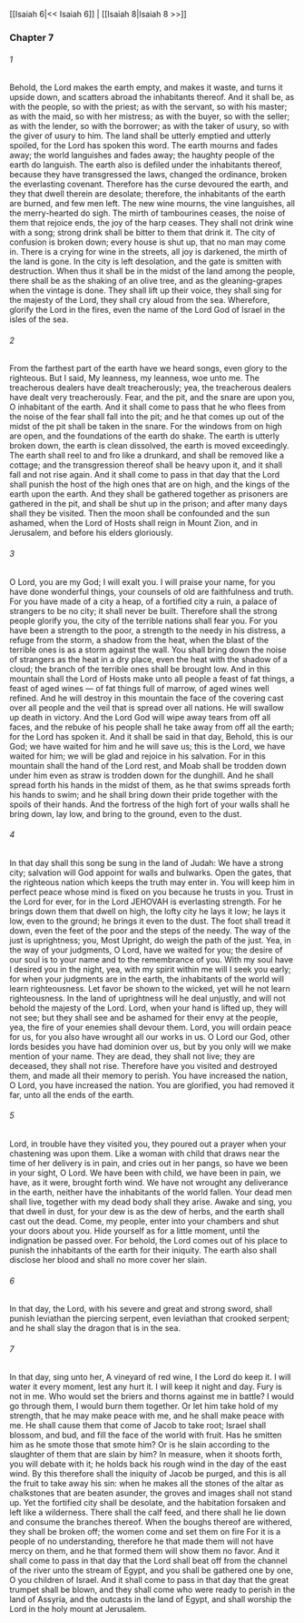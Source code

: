[[Isaiah 6|<< Isaiah 6]]  |  [[Isaiah 8|Isaiah 8 >>]]

### Chapter 7
###### 1
Behold, the Lord makes the earth empty, and makes it waste, and turns it upside down, and scatters abroad the inhabitants thereof. And it shall be, as with the people, so with the priest; as with the servant, so with his master; as with the maid, so with her mistress; as with the buyer, so with the seller; as with the lender, so with the borrower; as with the taker of usury, so with the giver of usury to him. The land shall be utterly emptied and utterly spoiled, for the Lord has spoken this word. The earth mourns and fades away; the world languishes and fades away; the haughty people of the earth do languish. The earth also is defiled under the inhabitants thereof, because they have transgressed the laws, changed the ordinance, broken the everlasting covenant. Therefore has the curse devoured the earth, and they that dwell therein are desolate; therefore, the inhabitants of the earth are burned, and few men left. The new wine mourns, the vine languishes, all the merry-hearted do sigh. The mirth of tambourines ceases, the noise of them that rejoice ends, the joy of the harp ceases. They shall not drink wine with a song; strong drink shall be bitter to them that drink it. The city of confusion is broken down; every house is shut up, that no man may come in. There is a crying for wine in the streets, all joy is darkened, the mirth of the land is gone. In the city is left desolation, and the gate is smitten with destruction. When thus it shall be in the midst of the land among the people, there shall be as the shaking of an olive tree, and as the gleaning-grapes when the vintage is done. They shall lift up their voice, they shall sing for the majesty of the Lord, they shall cry aloud from the sea. Wherefore, glorify the Lord in the fires, even the name of the Lord God of Israel in the isles of the sea.

###### 2
From the farthest part of the earth have we heard songs, even glory to the righteous. But I said, My leanness, my leanness, woe unto me. The treacherous dealers have dealt treacherously; yea, the treacherous dealers have dealt very treacherously. Fear, and the pit, and the snare are upon you, O inhabitant of the earth. And it shall come to pass that he who flees from the noise of the fear shall fall into the pit; and he that comes up out of the midst of the pit shall be taken in the snare. For the windows from on high are open, and the foundations of the earth do shake. The earth is utterly broken down, the earth is clean dissolved, the earth is moved exceedingly. The earth shall reel to and fro like a drunkard, and shall be removed like a cottage; and the transgression thereof shall be heavy upon it, and it shall fall and not rise again. And it shall come to pass in that day that the Lord shall punish the host of the high ones that are on high, and the kings of the earth upon the earth. And they shall be gathered together as prisoners are gathered in the pit, and shall be shut up in the prison; and after many days shall they be visited. Then the moon shall be confounded and the sun ashamed, when the Lord of Hosts shall reign in Mount Zion, and in Jerusalem, and before his elders gloriously.

###### 3
O Lord, you are my God; I will exalt you. I will praise your name, for you have done wonderful things, your counsels of old are faithfulness and truth. For you have made of a city a heap, of a fortified city a ruin, a palace of strangers to be no city; it shall never be built. Therefore shall the strong people glorify you, the city of the terrible nations shall fear you. For you have been a strength to the poor, a strength to the needy in his distress, a refuge from the storm, a shadow from the heat, when the blast of the terrible ones is as a storm against the wall. You shall bring down the noise of strangers as the heat in a dry place, even the heat with the shadow of a cloud; the branch of the terrible ones shall be brought low. And in this mountain shall the Lord of Hosts make unto all people a feast of fat things, a feast of aged wines — of fat things full of marrow, of aged wines well refined. And he will destroy in this mountain the face of the covering cast over all people and the veil that is spread over all nations. He will swallow up death in victory. And the Lord God will wipe away tears from off all faces, and the rebuke of his people shall he take away from off all the earth; for the Lord has spoken it. And it shall be said in that day, Behold, this is our God; we have waited for him and he will save us; this is the Lord, we have waited for him; we will be glad and rejoice in his salvation. For in this mountain shall the hand of the Lord rest, and Moab shall be trodden down under him even as straw is trodden down for the dunghill. And he shall spread forth his hands in the midst of them, as he that swims spreads forth his hands to swim; and he shall bring down their pride together with the spoils of their hands. And the fortress of the high fort of your walls shall he bring down, lay low, and bring to the ground, even to the dust.

###### 4
In that day shall this song be sung in the land of Judah: We have a strong city; salvation will God appoint for walls and bulwarks. Open the gates, that the righteous nation which keeps the truth may enter in. You will keep him in perfect peace whose mind is fixed on you because he trusts in you. Trust in the Lord for ever, for in the Lord JEHOVAH is everlasting strength. For he brings down them that dwell on high, the lofty city he lays it low; he lays it low, even to the ground; he brings it even to the dust. The foot shall tread it down, even the feet of the poor and the steps of the needy. The way of the just is uprightness; you, Most Upright, do weigh the path of the just. Yea, in the way of your judgments, O Lord, have we waited for you; the desire of our soul is to your name and to the remembrance of you. With my soul have I desired you in the night, yea, with my spirit within me will I seek you early; for when your judgments are in the earth, the inhabitants of the world will learn righteousness. Let favor be shown to the wicked, yet will he not learn righteousness. In the land of uprightness will he deal unjustly, and will not behold the majesty of the Lord. Lord, when your hand is lifted up, they will not see; but they shall see and be ashamed for their envy at the people, yea, the fire of your enemies shall devour them. Lord, you will ordain peace for us, for you also have wrought all our works in us. O Lord our God, other lords besides you have had dominion over us, but by you only will we make mention of your name. They are dead, they shall not live; they are deceased, they shall not rise. Therefore have you visited and destroyed them, and made all their memory to perish. You have increased the nation, O Lord, you have increased the nation. You are glorified, you had removed it far, unto all the ends of the earth.

###### 5
Lord, in trouble have they visited you, they poured out a prayer when your chastening was upon them. Like a woman with child that draws near the time of her delivery is in pain, and cries out in her pangs, so have we been in your sight, O Lord. We have been with child, we have been in pain, we have, as it were, brought forth wind. We have not wrought any deliverance in the earth, neither have the inhabitants of the world fallen. Your dead men shall live, together with my dead body shall they arise. Awake and sing, you that dwell in dust, for your dew is as the dew of herbs, and the earth shall cast out the dead. Come, my people, enter into your chambers and shut your doors about you. Hide yourself as for a little moment, until the indignation be passed over. For behold, the Lord comes out of his place to punish the inhabitants of the earth for their iniquity. The earth also shall disclose her blood and shall no more cover her slain.

###### 6
In that day, the Lord, with his severe and great and strong sword, shall punish leviathan the piercing serpent, even leviathan that crooked serpent; and he shall slay the dragon that is in the sea.

###### 7
In that day, sing unto her, A vineyard of red wine, I the Lord do keep it. I will water it every moment, lest any hurt it. I will keep it night and day. Fury is not in me. Who would set the briers and thorns against me in battle? I would go through them, I would burn them together. Or let him take hold of my strength, that he may make peace with me, and he shall make peace with me. He shall cause them that come of Jacob to take root; Israel shall blossom, and bud, and fill the face of the world with fruit. Has he smitten him as he smote those that smote him? Or is he slain according to the slaughter of them that are slain by him? In measure, when it shoots forth, you will debate with it; he holds back his rough wind in the day of the east wind. By this therefore shall the iniquity of Jacob be purged, and this is all the fruit to take away his sin: when he makes all the stones of the altar as chalkstones that are beaten asunder, the groves and images shall not stand up. Yet the fortified city shall be desolate, and the habitation forsaken and left like a wilderness. There shall the calf feed, and there shall he lie down and consume the branches thereof. When the boughs thereof are withered, they shall be broken off; the women come and set them on fire For it is a people of no understanding, therefore he that made them will not have mercy on them, and he that formed them will show them no favor. And it shall come to pass in that day that the Lord shall beat off from the channel of the river unto the stream of Egypt, and you shall be gathered one by one, O you children of Israel. And it shall come to pass in that day that the great trumpet shall be blown, and they shall come who were ready to perish in the land of Assyria, and the outcasts in the land of Egypt, and shall worship the Lord in the holy mount at Jerusalem.